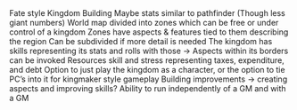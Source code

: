 ##
Fate style Kingdom Building
Maybe stats similar to pathfinder (Though less giant numbers)
World map divided into zones which can be free or under control of a kingdom
Zones have aspects & features tied to them describing the region
Can be subdivided if more detail is needed
The kingdom has skills representing its stats and rolls with those -> Aspects within its borders can be invoked
Resources skill and stress representing taxes, expenditure, and debt
Option to just play the kingdom as a character, or the option to tie PC’s into it for kingmaker style gameplay
Building improvements -> creating aspects and improving skills?
Ability to run independently of a GM and with a GM